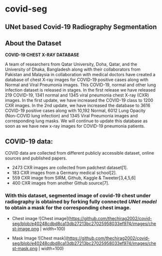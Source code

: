 # covid-seg
## UNet based Covid-19 Radiography Segmentation

## About the Dataset
**COVID-19 CHEST X-RAY DATABASE**

A team of researchers from Qatar University, Doha, Qatar, and the University of Dhaka, Bangladesh along with their collaborators from Pakistan and Malaysia in collaboration with medical doctors have created a database of chest X-ray images for COVID-19 positive cases along with Normal and Viral Pneumonia images. This COVID-19, normal and other lung infection dataset is released in stages. In the first release we have released 219 COVID-19, 1341 normal and 1345 viral pneumonia chest X-ray (CXR) images. In the first update, we have increased the COVID-19 class to 1200 CXR images. In the 2nd update, we have increased the database to 3616 COVID-19 positive cases along with 10,192 Normal, 6012 Lung Opacity (Non-COVID lung infection) and 1345 Viral Pneumonia images and corresponding lung masks. We will continue to update this database as soon as we have new x-ray images for COVID-19 pneumonia patients.  


**COVID-19 data:**
-----------------------
COVID data are collected from different publicly accessible dataset, online sources and published papers.
- 2473 CXR images are collected from padchest dataset[1].
- 183 CXR images from a Germany medical school[2].
- 559 CXR image from SIRM, Github, Kaggle & Tweeter[3,4,5,6]
- 400 CXR images from another Github source[7].

### With this dataset, segmented image of covid-19 chest under radiography is obtained by forking fully connected ***UNet model*** to obtain a mask for the corresponding chest image.

- Chest image 
![Chest image](https://github.com/thechirag2002/covid-seg/blob/e40248cdbd8ca13db27213bc27025958033ef974/images/chest-image.png | width=100)

- Mask Image
![Chest mask](https://github.com/thechirag2002/covid-seg/blob/e40248cdbd8ca13db27213bc27025958033ef974/images/chest-mask.png | width=100)
